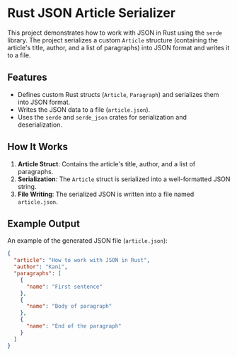 # Rust JSON Article Serializer

This project demonstrates how to work with JSON in Rust using the `serde` library. The project serializes a custom `Article` structure (containing the article's title, author, and a list of paragraphs) into JSON format and writes it to a file.

## Features
- Defines custom Rust structs (`Article`, `Paragraph`) and serializes them into JSON format.
- Writes the JSON data to a file (`article.json`).
- Uses the `serde` and `serde_json` crates for serialization and deserialization.

## How It Works
1. **Article Struct**: Contains the article's title, author, and a list of paragraphs.
2. **Serialization**: The `Article` struct is serialized into a well-formatted JSON string.
3. **File Writing**: The serialized JSON is written into a file named `article.json`.

## Example Output
An example of the generated JSON file (`article.json`):
```json
{
  "article": "How to work with JSON in Rust",
  "author": "Kani",
  "paragraphs": [
    {
      "name": "First sentence"
    },
    {
      "name": "Body of paragraph"
    },
    {
      "name": "End of the paragraph"
    }
  ]
}
